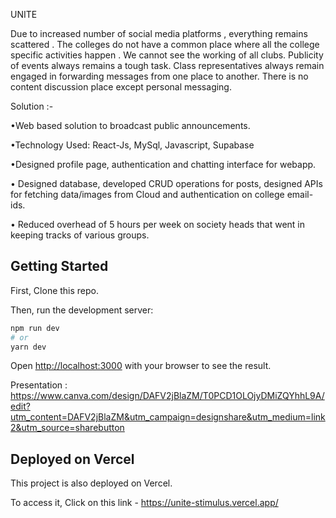 UNITE


Due to increased number of social media platforms , everything remains scattered . The colleges do not have a common place where all the college specific activities happen . We cannot see the working of all clubs. Publicity of events always remains a tough task. Class representatives always remain engaged in forwarding messages from one place to another. There is no content discussion place except personal messaging.


Solution :-

•Web based solution to broadcast public
announcements.

•Technology Used: React-Js, MySql, Javascript, Supabase

•Designed profile page, authentication and chatting interface for webapp.

• Designed database, developed CRUD operations for posts, designed APIs for fetching data/images from 
Cloud and authentication on   college email-ids.

• Reduced overhead of 5 hours per week on society heads that went in keeping tracks of various groups.

## Getting Started

First, Clone this repo.

Then, run the development server:

```bash
npm run dev
# or
yarn dev
```

Open [http://localhost:3000](http://localhost:3000) with your browser to see the result.

Presentation : https://www.canva.com/design/DAFV2jBlaZM/T0PCD1OLOjyDMiZQYhhL9A/edit?utm_content=DAFV2jBlaZM&utm_campaign=designshare&utm_medium=link2&utm_source=sharebutton

## Deployed on Vercel

This project is also deployed on Vercel.

To access it, Click on this link - https://unite-stimulus.vercel.app/
